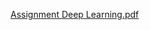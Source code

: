 [Assignment Deep Learning.pdf](https://github.com/DanielShapi4a/MachineLearning-MNIST-Dataset/files/14825051/Assignment.Deep.Learning.pdf)
